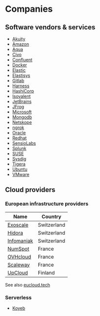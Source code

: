 # Companies

## Software vendors & services

* [Akuity](https://akuity.io/)
* [Amazon](amazon/amazon.md)
* [Aqua](aqua/aqua.md)
* [Civo](https://www.civo.com/)
* [Confluent](confluent/confluent.md)
* [Docker](docker/docker.md)
* [Elastic](elastic/elastic.md)
* [Elastisys](https://elastisys.com)
* [Gitlab](gitlab/gitlab.md)
* [Harness](harness/harness.md)
* [HashiCorp](hashicorp/hashicorp.md)
* [Isovalent](https://isovalent.com/)
* [JetBrains](jetbrains/jetbrains.md)
* [JFrog](jfrog/jfrog.md)
* [Microsoft](microsoft/microsoft.md)
* [Mongodb](mongodb/mongodb.md)
* [Netskope](https://www.netskope.com/)
* [ngrok](ngrok/ngrok.md)
* [Oracle](oracle/oracle.md)
* [Redhat](redhat/redhat.md)
* [SensioLabs](sensiolabs/sensiolabs.md)
* [Splunk](https://www.splunk.com/)
* [SUSE](suse/suse.md)
* [Sysdig](sysdig/sysdig.md)
* [Tigera](tigera/tigera.md)
* [Ubuntu](ubuntu/ubuntu.md)
* [VMware](vmware/vmware.md)

## Cloud providers

### European infrastructure providers

Name                                      | Country
------------------------------------------|-------
[Exoscale](http://www.exoscale.com)       | Switzerland
[Hidora](https://hidora.io/)              | Switzerland
[Infomaniak](https://www.infomaniak.com/) | Switzerland
[NumSpot](https://numspot.com/)           | France
[OVHcloud](https://www.ovhcloud.com/fr/)  | France
[Scaleway](https://www.scaleway.com/)     | France
[UpCloud](https://upcloud.com/)           | Finland

See also [eucloud.tech](https://www.eucloud.tech/eu-providers/cloud)

### Serverless

* [Koyeb](https://www.koyeb.com/)

